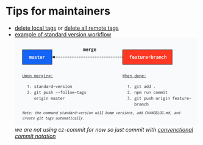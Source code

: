 # Tips for maintainers

- [delete local tags][3] or [delete all remote tags][1]
- [example of standard version workflow][2]
![pic](assets/version%20_flow.png)
_we are not using cz-commit for now so just commit with [convenctional commit notation](https://www.conventionalcommits.org/en/v1.0.0/#summary)_


[1]: https://www.alwaystwisted.com/articles/deleting-git-tags-locally-and-on-github#:~:text=Delete%20all%20Git%20tags%20locally,'%60
[2]: https://medium.com/tunaiku-tech/automate-javascript-project-versioning-with-commitizen-and-standard-version-6a967afae7
[3]: https://stackoverflow.com/questions/19542301/delete-all-tags-from-a-git-repository
